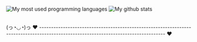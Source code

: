 
 
![My most used programming languages](https://github-readme-stats.vercel.app/api/top-langs/?username=Hoxtry)
![My github stats](https://github-readme-stats.vercel.app/api?username=Hoxtry&count_private=true) 

<br>
(っ◔◡◔)っ ♥ ----------------------------------------------------------------------------------------------------------------------------------- ♥
